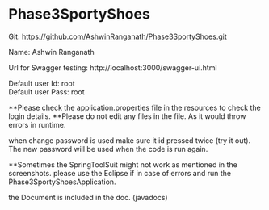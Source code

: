 # Phase3SportyShoes

Git: https://github.com/AshwinRanganath/Phase3SportyShoes.git

Name: Ashwin Ranganath

Url for Swagger testing: http://localhost:3000/swagger-ui.html

Default user Id: root<br>
Default user Pass: root

**Please check the application.properties file in the resources to check the login details.
**Please do not edit any files in the file. As it would throw errors in runtime.

when change password is used make sure it id pressed twice (try it out).
The new password will be used when the code is run again.

**Sometimes the SpringToolSuit might not work as mentioned in the screenshots. please use the Eclipse if in case of errors and run the Phase3SportyShoesApplication.

the Document is included in the doc. (javadocs)
